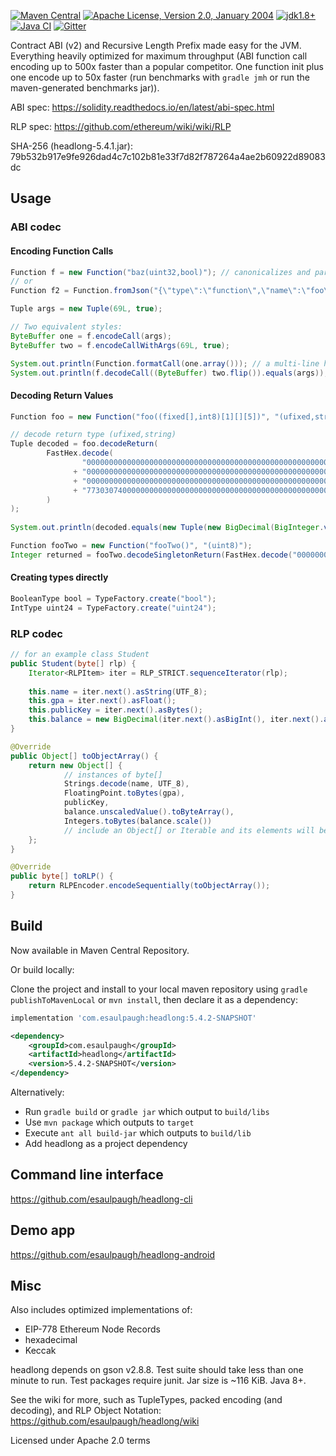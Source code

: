 [![Maven Central](https://img.shields.io/maven-central/v/com.esaulpaugh/headlong.svg?label=Maven%20Central)](https://search.maven.org/search?q=g:%22com.esaulpaugh%22%20AND%20a:%22headlong%22)
[![Apache License, Version 2.0, January 2004](https://img.shields.io/github/license/apache/maven.svg?label=License)](https://www.apache.org/licenses/LICENSE-2.0)
[![jdk1.8+](https://img.shields.io/badge/JDK-1.8+-blue.svg)](https://openjdk.java.net/)
[![Java CI](https://github.com/esaulpaugh/headlong/workflows/Java%20CI/badge.svg)](https://github.com/esaulpaugh/headlong/actions?query=workflow%3A"Java+CI")
[![Gitter](https://badges.gitter.im/esaulpaugh-headlong/community.svg)](https://gitter.im/esaulpaugh-headlong/community)

Contract ABI (v2) and Recursive Length Prefix made easy for the JVM. Everything heavily optimized for maximum throughput (ABI function call encoding up to 500x faster than a popular competitor. One function init plus one encode up to 50x faster (run benchmarks with `gradle jmh` or run the maven-generated benchmarks jar)).

ABI spec: https://solidity.readthedocs.io/en/latest/abi-spec.html

RLP spec: https://github.com/ethereum/wiki/wiki/RLP

SHA-256 (headlong-5.4.1.jar): 79b532b917e9fe926dad4c7c102b81e33f7d82f787264a4ae2b60922d89083dc

## Usage

### ABI codec

#### Encoding Function Calls

```java
Function f = new Function("baz(uint32,bool)"); // canonicalizes and parses any signature
// or
Function f2 = Function.fromJson("{\"type\":\"function\",\"name\":\"foo\",\"inputs\":[{\"name\":\"complex_nums\",\"type\":\"tuple[]\",\"components\":[{\"name\":\"real\",\"type\":\"decimal\"},{\"name\":\"imaginary\",\"type\":\"decimal\"}]}]}");

Tuple args = new Tuple(69L, true);

// Two equivalent styles:
ByteBuffer one = f.encodeCall(args);
ByteBuffer two = f.encodeCallWithArgs(69L, true);

System.out.println(Function.formatCall(one.array())); // a multi-line hex representation
System.out.println(f.decodeCall((ByteBuffer) two.flip()).equals(args));
```

#### Decoding Return Values

```java
Function foo = new Function("foo((fixed[],int8)[1][][5])", "(ufixed,string)");

// decode return type (ufixed,string)
Tuple decoded = foo.decodeReturn(
        FastHex.decode(
                "0000000000000000000000000000000000000000000000000000000000000045"
              + "0000000000000000000000000000000000000000000000000000000000000040"
              + "0000000000000000000000000000000000000000000000000000000000000004"
              + "7730307400000000000000000000000000000000000000000000000000000000"
        )
);
        
System.out.println(decoded.equals(new Tuple(new BigDecimal(BigInteger.valueOf(69L), 18), "w00t")));
```

```java
Function fooTwo = new Function("fooTwo()", "(uint8)");
Integer returned = fooTwo.decodeSingletonReturn(FastHex.decode("00000000000000000000000000000000000000000000000000000000000000FF"));
```

#### Creating types directly

```java
BooleanType bool = TypeFactory.create("bool");
IntType uint24 = TypeFactory.create("uint24");
```

### RLP codec

```java
// for an example class Student
public Student(byte[] rlp) {
    Iterator<RLPItem> iter = RLP_STRICT.sequenceIterator(rlp);
    
    this.name = iter.next().asString(UTF_8);
    this.gpa = iter.next().asFloat();
    this.publicKey = iter.next().asBytes();
    this.balance = new BigDecimal(iter.next().asBigInt(), iter.next().asInt());
}

@Override
public Object[] toObjectArray() {
    return new Object[] {
            // instances of byte[]
            Strings.decode(name, UTF_8),
            FloatingPoint.toBytes(gpa),
            publicKey,
            balance.unscaledValue().toByteArray(),
            Integers.toBytes(balance.scale())
            // include an Object[] or Iterable and its elements will be encoded as an RLP list (which may include other lists)
    };
}

@Override
public byte[] toRLP() {
    return RLPEncoder.encodeSequentially(toObjectArray());
}
```

## Build

Now available in Maven Central Repository.

Or build locally:

Clone the project and install to your local maven repository using `gradle publishToMavenLocal` or `mvn install`, then declare it as a dependency:

```groovy
implementation 'com.esaulpaugh:headlong:5.4.2-SNAPSHOT'
```

```xml
<dependency>
    <groupId>com.esaulpaugh</groupId>
    <artifactId>headlong</artifactId>
    <version>5.4.2-SNAPSHOT</version>
</dependency>
```
Alternatively:

* Run `gradle build` or `gradle jar` which output to `build/libs`
* Use `mvn package` which outputs to `target`
* Execute `ant all build-jar` which outputs to `build/lib`
* Add headlong as a project dependency

## Command line interface

https://github.com/esaulpaugh/headlong-cli

## Demo app

https://github.com/esaulpaugh/headlong-android

## Misc

Also includes optimized implementations of:

* EIP-778 Ethereum Node Records
* hexadecimal
* Keccak

headlong depends on gson v2.8.8. Test suite should take less than one minute to run. Test packages require junit. Jar size is ~116 KiB. Java 8+.

See the wiki for more, such as TupleTypes, packed encoding (and decoding), and RLP Object Notation: https://github.com/esaulpaugh/headlong/wiki

Licensed under Apache 2.0 terms
